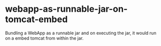 # webapp-as-runnable-jar-on-tomcat-embed
Bundling a WebApp as a runnable jar and on executing the jar, it would run on a embed tomcat from within the jar.
